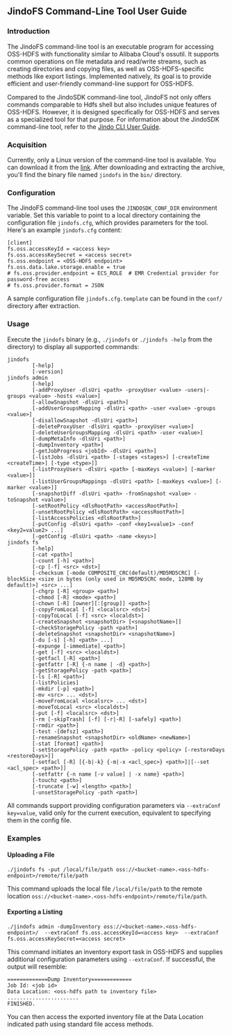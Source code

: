 ## JindoFS Command-Line Tool User Guide

### Introduction

The JindoFS command-line tool is an executable program for accessing OSS-HDFS with functionality similar to Alibaba Cloud's ossutil. It supports common operations on file metadata and read/write streams, such as creating directories and copying files, as well as OSS-HDFS-specific methods like export listings. Implemented natively, its goal is to provide efficient and user-friendly command-line support for OSS-HDFS.

Compared to the JindoSDK command-line tool, JindoFS not only offers commands comparable to Hdfs shell but also includes unique features of OSS-HDFS. However, it is designed specifically for OSS-HDFS and serves as a specialized tool for that purpose. For information about the JindoSDK command-line tool, refer to the [Jindo CLI User Guide](../jindosdk/jindosdk_cli_options.md).

### Acquisition

Currently, only a Linux version of the command-line tool is available. You can download it from the [link](./jindofs_cli_download.md). After downloading and extracting the archive, you'll find the binary file named `jindofs` in the `bin/` directory.

### Configuration

The JindoFS command-line tool uses the `JINDOSDK_CONF_DIR` environment variable. Set this variable to point to a local directory containing the configuration file `jindofs.cfg`, which provides parameters for the tool. Here's an example `jindofs.cfg` content:
```text
[client]
fs.oss.accessKeyId = <access key>
fs.oss.accessKeySecret = <access secret>
fs.oss.endpoint = <OSS-HDFS endpoint>
fs.oss.data.lake.storage.enable = true
# fs.oss.provider.endpoint = ECS_ROLE  # EMR Credential provider for password-free access
# fs.oss.provider.format = JSON
```
A sample configuration file `jindofs.cfg.template` can be found in the `conf/` directory after extraction.

### Usage

Execute the `jindofs` binary (e.g., `./jindofs` or `./jindofs -help` from the directory) to display all supported commands:
```shell
jindofs
        [-help]
        [-version]
jindofs admin
        [-help]
        [-addProxyUser -dlsUri <path> -proxyUser <value> -users|-groups <value> -hosts <value>] 
        [-allowSnapshot -dlsUri <path>]
        [-addUserGroupsMapping -dlsUri <path> -user <value> -groups <value>]
        [-disallowSnapshot -dlsUri <path>]
        [-deleteProxyUser -dlsUri <path> -proxyUser <value>]
        [-deleteUserGroupsMapping -dlsUri <path> -user <value>]
        [-dumpMetaInfo -dlsUri <path>]
        [-dumpInventory <path>]
        [-getJobProgress <jobId> -dlsUri <path>]
        [-listJobs -dlsUri <path> [-stages <stages>] [-createTime <createTime>] [-type <type>]]
        [-listProxyUsers -dlsUri <path> [-maxKeys <value>] [-marker <value>]]
        [-listUserGroupsMappings -dlsUri <path> [-maxKeys <value>] [-marker <value>]]
        [-snapshotDiff -dlsUri <path> -fromSnapshot <value> -toSnapshot <value>]
        [-setRootPolicy <dlsRootPath> <accessRootPath>]
        [-unsetRootPolicy <dlsRootPath> <accessRootPath>]
        [-listAccessPolicies <dlsRootPath>]
        [-putConfig -dlsUri <path> -conf <key1=value1> -conf <key2=value2> ...]
        [-getConfig -dlsUri <path> -name <keys>]
jindofs fs
        [-help]
        [-cat <path>]
        [-count [-h] <path>]
        [-cp [-f] <src> <dst>]
        [-checksum [-mode COMPOSITE_CRC(default)/MD5MD5CRC] [-blockSize <size in bytes (only used in MD5MD5CRC mode, 128MB by default)>] <src> ...]
        [-chgrp [-R] <group> <path>]
        [-chmod [-R] <mode> <path>]
        [-chown [-R] [owner][:[group]] <path>]
        [-copyFromLocal [-f] <localsrc> <dst>]
        [-copyToLocal [-f] <src> <localdst>]
        [-createSnapshot <snapshotDir> [<snapshotName>]]
        [-checkStoragePolicy -path <path>]
        [-deleteSnapshot <snapshotDir> <snapshotName>]
        [-du [-s] [-h] <path> ...]
        [-expunge [-immediate] <path>]
        [-get [-f] <src> <localdst>]
        [-getfacl [-R] <path>]
        [-getfattr [-R] {-n name | -d} <path>]
        [-getStoragePolicy -path <path>]
        [-ls [-R] <path>]
        [-listPolicies]
        [-mkdir [-p] <path>]
        [-mv <src> ... <dst>]
        [-moveFromLocal <localsrc> ... <dst>]
        [-moveToLocal <src> <localdst>]
        [-put [-f] <localsrc> <dst>]
        [-rm [-skipTrash] [-f] [-r|-R] [-safely] <path>]
        [-rmdir <path>]
        [-test -[defsz] <path>]
        [-renameSnapshot <snapshotDir> <oldName> <newName>]
        [-stat [format] <path>]
        [-setStoragePolicy -path <path> -policy <policy> [-restoreDays <restoreDays>]]
        [-setfacl [-R] [{-b|-k} {-m|-x <acl_spec>} <path>]|[--set <acl_spec> <path>]]
        [-setfattr {-n name [-v value] | -x name} <path>]
        [-touchz <path>]
        [-truncate [-w] <length> <path>]
        [-unsetStoragePolicy -path <path>]
```
All commands support providing configuration parameters via `--extraConf key=value`, valid only for the current execution, equivalent to specifying them in the config file.

### Examples

#### Uploading a File

```shell
./jindofs fs -put /local/file/path oss://<bucket-name>.<oss-hdfs-endpoint>/remote/file/path
```
This command uploads the local file `/local/file/path` to the remote location `oss://<bucket-name>.<oss-hdfs-endpoint>/remote/file/path`.

#### Exporting a Listing

```shell
./jindofs admin -dumpInventory oss://<bucket-name>.<oss-hdfs-endpoint>/  --extraConf fs.oss.accessKeyId=<access key>  --extraConf fs.oss.accessKeySecret=<access secret>
```
This command initiates an inventory export task in OSS-HDFS and supplies additional configuration parameters using `--extraConf`. If successful, the output will resemble:
```shell
=============Dump Inventory=============
Job Id: <job id>
Data Location: <oss-hdfs path to inventory file>
.......................
FINISHED.
```
You can then access the exported inventory file at the Data Location indicated path using standard file access methods.